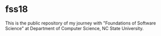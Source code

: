 # fss18

This is the public repository of my journey with "Foundations of Software Science" at Department of Computer Science, NC State University.
